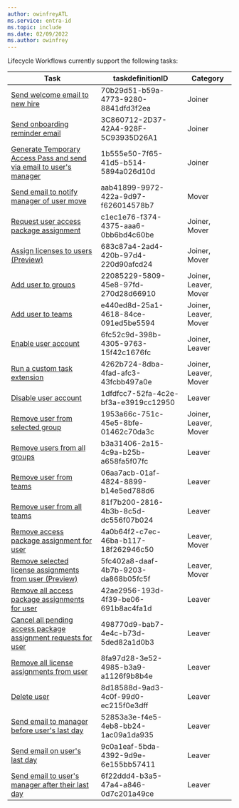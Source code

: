 ```yaml
---
author: owinfreyATL
ms.service: entra-id
ms.topic: include
ms.date: 02/09/2022
ms.author: owinfrey
---
```


<!-- This include file is referenced in the Microsoft Graph docs repo. -->

Lifecycle Workflows currently support the following tasks:

|Task  |taskdefinitionID  |Category  |
|---------|---------|---------|
|[Send welcome email to new hire](../id-governance/lifecycle-workflow-tasks.md#send-welcome-email-to-new-hire)     |   70b29d51-b59a-4773-9280-8841dfd3f2ea      | Joiner         |
|[Send onboarding reminder email](../id-governance/lifecycle-workflow-tasks.md#send-onboarding-reminder-email)     |   3C860712-2D37-42A4-928F-5C93935D26A1     | Joiner         |
|[Generate Temporary Access Pass and send via email to user's manager](../id-governance/lifecycle-workflow-tasks.md#generate-temporary-access-pass-and-send-via-email-to-users-manager)     |  1b555e50-7f65-41d5-b514-5894a026d10d       | Joiner         |
|[Send email to notify manager of user move](../id-governance/lifecycle-workflow-tasks.md#send-email-to-notify-manager-of-user-move)     |  aab41899-9972-422a-9d97-f626014578b7       | Mover         |
|[Request user access package assignment](../id-governance/lifecycle-workflow-tasks.md#request-user-access-package-assignment)     |  c1ec1e76-f374-4375-aaa6-0bb6bd4c60be       | Joiner, Mover         |
|[Assign licenses to users (Preview)](../id-governance/lifecycle-workflow-tasks.md#assign-licenses-to-users)     |  683c87a4-2ad4-420b-97d4-220d90afcd24       | Joiner, Mover         |
|[Add user to groups](../id-governance/lifecycle-workflow-tasks.md#add-user-to-groups)     |    22085229-5809-45e8-97fd-270d28d66910     | Joiner, Leaver, Mover |
|[Add user to teams](../id-governance/lifecycle-workflow-tasks.md#add-user-to-teams)      |  e440ed8d-25a1-4618-84ce-091ed5be5594       | Joiner, Leaver, Mover |
|[Enable user account](../id-governance/lifecycle-workflow-tasks.md#enable-user-account)     |    6fc52c9d-398b-4305-9763-15f42c1676fc     | Joiner, Leaver |
|[Run a custom task extension](../id-governance/lifecycle-workflow-tasks.md#run-a-custom-task-extension)    |    4262b724-8dba-4fad-afc3-43fcbb497a0e    | Joiner, Leaver, Mover |
|[Disable user account](../id-governance/lifecycle-workflow-tasks.md#disable-user-account)     |   1dfdfcc7-52fa-4c2e-bf3a-e3919cc12950      | Leaver |
|[Remove user from selected group](../id-governance/lifecycle-workflow-tasks.md#remove-user-from-selected-groups)     |   1953a66c-751c-45e5-8bfe-01462c70da3c      | Joiner, Leaver, Mover |
|[Remove users from all groups](../id-governance/lifecycle-workflow-tasks.md#remove-users-from-all-groups)     |    b3a31406-2a15-4c9a-b25b-a658fa5f07fc     | Leaver |
|[Remove user from teams](../id-governance/lifecycle-workflow-tasks.md#remove-user-from-teams)    |    06aa7acb-01af-4824-8899-b14e5ed788d6     | Leaver        |
|[Remove user from all teams](../id-governance/lifecycle-workflow-tasks.md#remove-users-from-all-teams)     |    81f7b200-2816-4b3b-8c5d-dc556f07b024     | Leaver        |
|[Remove access package assignment for user](../id-governance/lifecycle-workflow-tasks.md#remove-access-package-assignment-for-user)     |    4a0b64f2-c7ec-46ba-b117-18f262946c50     | Leaver, Mover        |
|[Remove selected license assignments from user (Preview)](../id-governance/lifecycle-workflow-tasks.md#remove-selected-license-assignments-from-user)     |    5fc402a8-daaf-4b7b-9203-da868b05fc5f     | Leaver, Mover        |
|[Remove all access package assignments for user](../id-governance/lifecycle-workflow-tasks.md#remove-all-access-package-assignments-for-user)     |    42ae2956-193d-4f39-be06-691b8ac4fa1d     | Leaver        |
|[Cancel all pending access package assignment requests for user](../id-governance/lifecycle-workflow-tasks.md#cancel-all-pending-access-package-assignment-requests-for-user)     |    498770d9-bab7-4e4c-b73d-5ded82a1d0b3    | Leaver        |
|[Remove all license assignments from user](../id-governance/lifecycle-workflow-tasks.md#remove-all-license-assignments-from-user)     | 8fa97d28-3e52-4985-b3a9-a1126f9b8b4e         | Leaver |
|[Delete user](../id-governance/lifecycle-workflow-tasks.md#delete-user)    |    8d18588d-9ad3-4c0f-99d0-ec215f0e3dff     | Leaver         |
|[Send email to manager before user's last day](../id-governance/lifecycle-workflow-tasks.md#send-email-to-manager-before-users-last-day)    |    52853a3e-f4e5-4eb8-bb24-1ac09a1da935     | Leaver         |
|[Send email on user's last day](../id-governance/lifecycle-workflow-tasks.md#send-email-on-users-last-day)    |    9c0a1eaf-5bda-4392-9d9e-6e155bb57411     | Leaver         |
|[Send email to user's manager after their last day](../id-governance/lifecycle-workflow-tasks.md#send-email-to-users-manager-after-their-last-day)    |    6f22ddd4-b3a5-47a4-a846-0d7c201a49ce     | Leaver         |

